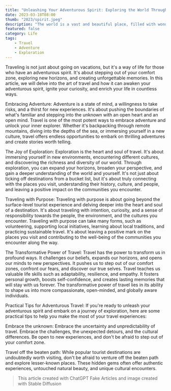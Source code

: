 ```yaml
---
title: "Unleashing Your Adventurous Spirit: Exploring the World Through Travel"
date: 2023-03-18T08:00
thumb: "2023/spirit.jpeg"
description: "The world is a vast and beautiful place, filled with wonders waiting to be discovered."
featured: false
category: Life
tags:
    - Travel
    - Adventure
    - Exploration
---
```


Traveling is not just about going on vacations, but it's a way of life for those who have an adventurous spirit. It's about stepping out of your comfort zone, exploring new horizons, and creating unforgettable memories. In this article, we will delve into the art of travel and how it can awaken your adventurous spirit, ignite your curiosity, and enrich your life in countless ways.

Embracing Adventure: Adventure is a state of mind, a willingness to take risks, and a thirst for new experiences. It's about pushing the boundaries of what's familiar and stepping into the unknown with an open heart and an open mind. Travel is one of the most potent ways to embrace adventure and unlock your inner explorer. Whether it's backpacking through remote mountains, diving into the depths of the sea, or immersing yourself in a new culture, travel offers endless opportunities to embark on thrilling adventures and create stories worth telling.

The Joy of Exploration: Exploration is the heart and soul of travel. It's about immersing yourself in new environments, encountering different cultures, and discovering the richness and diversity of our world. Through exploration, you can expand your horizons, broaden your perspective, and gain a deeper understanding of the world and yourself. It's not just about ticking off destinations from a bucket list, but it's about truly connecting with the places you visit, understanding their history, culture, and people, and leaving a positive impact on the communities you encounter.

Traveling with Purpose: Traveling with purpose is about going beyond the surface-level tourist experience and delving deeper into the heart and soul of a destination. It's about traveling with intention, curiosity, and a sense of responsibility towards the people, the environment, and the cultures you encounter. Traveling with purpose can take many forms, such as volunteering, supporting local initiatives, learning about local traditions, and practicing sustainable travel. It's about leaving a positive mark on the places you visit and contributing to the well-being of the communities you encounter along the way.

The Transformative Power of Travel: Travel has the power to transform us in profound ways. It challenges our beliefs, expands our horizons, and opens our minds to new perspectives. It pushes us to step out of our comfort zones, confront our fears, and discover our true selves. Travel teaches us valuable life skills such as adaptability, resilience, and empathy. It fosters personal growth, boosts self-confidence, and creates lasting memories that will stay with us forever. The transformative power of travel lies in its ability to shape us into more compassionate, open-minded, and globally aware individuals.

Practical Tips for Adventurous Travel: If you're ready to unleash your adventurous spirit and embark on a journey of exploration, here are some practical tips to help you make the most of your travel experiences:

Embrace the unknown: Embrace the uncertainty and unpredictability of travel. Embrace the challenges, the unexpected detours, and the cultural differences. Be open to new experiences, and don't be afraid to step out of your comfort zone.

Travel off the beaten path: While popular tourist destinations are undoubtedly worth visiting, don't be afraid to venture off the beaten path and explore lesser-known places. These hidden gems often offer authentic experiences, untouched natural beauty, and unique cultural encounters.

> This article created with ChatGPT Fake Articles and image created with Stable Diffusion